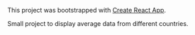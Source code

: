 This project was bootstrapped with [Create React App](https://github.com/facebook/create-react-app).

Small project to display average data from different countries.

